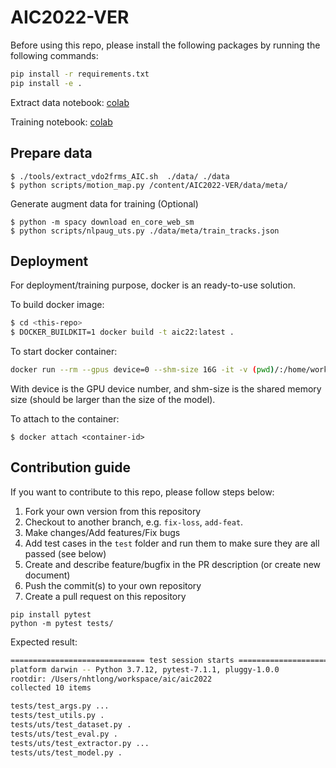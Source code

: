 # AIC2022-VER

Before using this repo, please install the following packages by running the following commands:

```bash
pip install -r requirements.txt
pip install -e .
```

Extract data notebook: [colab](https://colab.research.google.com/drive/18Jmz-e4AvH1QAG_WVZqjlT3XgnPcWOMY)

Training notebook: [colab](https://colab.research.google.com/drive/1o5g9fUndIFmHr-DYKczXq9q_-aiLQh-P)

## Prepare data

```
$ ./tools/extract_vdo2frms_AIC.sh  ./data/ ./data
$ python scripts/motion_map.py /content/AIC2022-VER/data/meta/
```

Generate augment data for training (Optional)

```
$ python -m spacy download en_core_web_sm
$ python scripts/nlpaug_uts.py ./data/meta/train_tracks.json
```

## Deployment

For deployment/training purpose, docker is an ready-to-use solution.

To build docker image:

```bash
$ cd <this-repo>
$ DOCKER_BUILDKIT=1 docker build -t aic22:latest .
```

To start docker container:

```bash
docker run --rm --gpus device=0 --shm-size 16G -it -v (pwd)/:/home/workspace/src/ aic22:latest /bin/bash
```

With device is the GPU device number, and shm-size is the shared memory size (should be larger than the size of the model).

To attach to the container:

```
$ docker attach <container-id>
```

## Contribution guide

If you want to contribute to this repo, please follow steps below:

1. Fork your own version from this repository
1. Checkout to another branch, e.g. `fix-loss`, `add-feat`.
1. Make changes/Add features/Fix bugs
1. Add test cases in the `test` folder and run them to make sure they are all passed (see below)
1. Create and describe feature/bugfix in the PR description (or create new document)
1. Push the commit(s) to your own repository
1. Create a pull request on this repository

```
pip install pytest
python -m pytest tests/
```

Expected result:

```bash
============================== test session starts ===============================
platform darwin -- Python 3.7.12, pytest-7.1.1, pluggy-1.0.0
rootdir: /Users/nhtlong/workspace/aic/aic2022
collected 10 items

tests/test_args.py ...                                                     [ 30%]
tests/test_utils.py .                                                      [ 40%]
tests/uts/test_dataset.py .                                                [ 50%]
tests/uts/test_eval.py .                                                   [ 60%]
tests/uts/test_extractor.py ...                                            [ 90%]
tests/uts/test_model.py .                                                  [100%]
```
